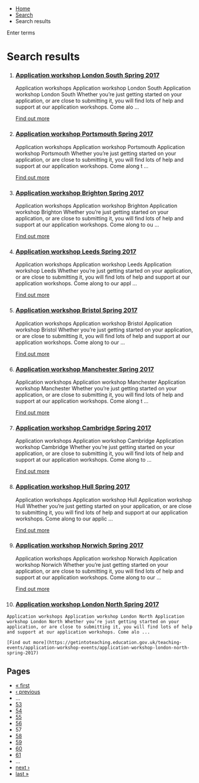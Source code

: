 *   [Home](/)
*   [Search](/search)
*   Search results

Enter terms 

Search results
==============

1.  ### [Application workshop London South Spring 2017](https://getintoteaching.education.gov.uk/teaching-events/application-workshop-events/application-workshop-london-south-spring-2017)
    
    Application workshops Application workshop London South Application workshop London South Whether you’re just getting started on your application, or are close to submitting it, you will find lots of help and support at our application workshops. Come alo ...
    
    [Find out more](https://getintoteaching.education.gov.uk/teaching-events/application-workshop-events/application-workshop-london-south-spring-2017)
    
2.  ### [Application workshop Portsmouth Spring 2017](https://getintoteaching.education.gov.uk/teaching-events/application-workshop-events/application-workshop-portsmouth-spring-2017)
    
    Application workshops Application workshop Portsmouth Application workshop Portsmouth Whether you’re just getting started on your application, or are close to submitting it, you will find lots of help and support at our application workshops. Come along t ...
    
    [Find out more](https://getintoteaching.education.gov.uk/teaching-events/application-workshop-events/application-workshop-portsmouth-spring-2017)
    
3.  ### [Application workshop Brighton Spring 2017](https://getintoteaching.education.gov.uk/teaching-events/application-workshop-events/application-workshop-brighton-spring-2017)
    
    Application workshops Application workshop Brighton Application workshop Brighton Whether you’re just getting started on your application, or are close to submitting it, you will find lots of help and support at our application workshops. Come along to ou ...
    
    [Find out more](https://getintoteaching.education.gov.uk/teaching-events/application-workshop-events/application-workshop-brighton-spring-2017)
    
4.  ### [Application workshop Leeds Spring 2017](https://getintoteaching.education.gov.uk/teaching-events/application-workshop-events/application-workshop-leeds-spring-2017)
    
    Application workshops Application workshop Leeds Application workshop Leeds Whether you’re just getting started on your application, or are close to submitting it, you will find lots of help and support at our application workshops. Come along to our appl ...
    
    [Find out more](https://getintoteaching.education.gov.uk/teaching-events/application-workshop-events/application-workshop-leeds-spring-2017)
    
5.  ### [Application workshop Bristol Spring 2017](https://getintoteaching.education.gov.uk/teaching-events/application-workshop-events/application-workshop-bristol-spring-2017)
    
    Application workshops Application workshop Bristol Application workshop Bristol Whether you’re just getting started on your application, or are close to submitting it, you will find lots of help and support at our application workshops. Come along to our ...
    
    [Find out more](https://getintoteaching.education.gov.uk/teaching-events/application-workshop-events/application-workshop-bristol-spring-2017)
    
6.  ### [Application workshop Manchester Spring 2017](https://getintoteaching.education.gov.uk/teaching-events/application-workshop-events/application-workshop-manchester-spring-2017)
    
    Application workshops Application workshop Manchester Application workshop Manchester Whether you’re just getting started on your application, or are close to submitting it, you will find lots of help and support at our application workshops. Come along t ...
    
    [Find out more](https://getintoteaching.education.gov.uk/teaching-events/application-workshop-events/application-workshop-manchester-spring-2017)
    
7.  ### [Application workshop Cambridge Spring 2017](https://getintoteaching.education.gov.uk/teaching-events/application-workshop-events/application-workshop-cambridge-spring-2017)
    
    Application workshops Application workshop Cambridge Application workshop Cambridge Whether you’re just getting started on your application, or are close to submitting it, you will find lots of help and support at our application workshops. Come along to ...
    
    [Find out more](https://getintoteaching.education.gov.uk/teaching-events/application-workshop-events/application-workshop-cambridge-spring-2017)
    
8.  ### [Application workshop Hull Spring 2017](https://getintoteaching.education.gov.uk/teaching-events/application-workshop-events/application-workshop-hull-spring-2017)
    
    Application workshops Application workshop Hull Application workshop Hull Whether you’re just getting started on your application, or are close to submitting it, you will find lots of help and support at our application workshops. Come along to our applic ...
    
    [Find out more](https://getintoteaching.education.gov.uk/teaching-events/application-workshop-events/application-workshop-hull-spring-2017)
    
9.  ### [Application workshop Norwich Spring 2017](https://getintoteaching.education.gov.uk/teaching-events/application-workshop-events/application-workshop-norwich-spring-2017)
    
    Application workshops Application workshop Norwich Application workshop Norwich Whether you’re just getting started on your application, or are close to submitting it, you will find lots of help and support at our application workshops. Come along to our ...
    
    [Find out more](https://getintoteaching.education.gov.uk/teaching-events/application-workshop-events/application-workshop-norwich-spring-2017)
    
10.  ### [Application workshop London North Spring 2017](https://getintoteaching.education.gov.uk/teaching-events/application-workshop-events/application-workshop-london-north-spring-2017)
    
    Application workshops Application workshop London North Application workshop London North Whether you’re just getting started on your application, or are close to submitting it, you will find lots of help and support at our application workshops. Come alo ...
    
    [Find out more](https://getintoteaching.education.gov.uk/teaching-events/application-workshop-events/application-workshop-london-north-spring-2017)
    

Pages
-----

*   [« first](/search/site "Go to first page")
*   [‹ previous](/search/site?page=55 "Go to previous page")
*   …
*   [53](/search/site?page=52 "Go to page 53")
*   [54](/search/site?page=53 "Go to page 54")
*   [55](/search/site?page=54 "Go to page 55")
*   [56](/search/site?page=55 "Go to page 56")
*   57
*   [58](/search/site?page=57 "Go to page 58")
*   [59](/search/site?page=58 "Go to page 59")
*   [60](/search/site?page=59 "Go to page 60")
*   [61](/search/site?page=60 "Go to page 61")
*   …
*   [next ›](/search/site?page=57 "Go to next page")
*   [last »](/search/site?page=1032 "Go to last page")